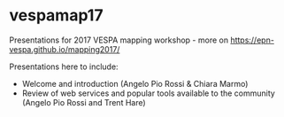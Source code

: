 # vespamap17
Presentations for 2017 VESPA mapping workshop - more on https://epn-vespa.github.io/mapping2017/

Presentations here to include:

* Welcome and introduction (Angelo Pio Rossi & Chiara Marmo)
* Review of web services and popular tools available to the community (Angelo Pio Rossi and Trent Hare)
